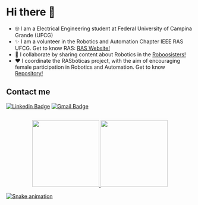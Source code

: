 # Hi there 👋

   - 🤓 I am a Electrical Engineering student at Federal University of Campina Grande (UFCG)
   - ✨ I am a volunteer in the Robotics and Automation Chapter IEEE RAS UFCG. 
   Get to know RAS: <a href="https://edu.ieee.org/br-ufcgras/">RAS Website!</a> 
   - 🦾 I collaborate by sharing content about Robotics in the <a href="https://www.instagram.com/roboosisters/">Roboosisters!</a>
   - ❤  I coordinate the RASbóticas project, with the aim of encouraging female participation in Robotics and Automation. 
    Get to know <a href="https://github.com/ras-ufcg/Rasboticas">Repository!</a>


## Contact me

[![Linkedin Badge](https://img.shields.io/badge/-LinkedIn-blue?style=flat-square&logo=Linkedin&logoColor=white&link=https://www.linkedin.com/in/lateixeiraa/)](https://www.linkedin.com/in/lateixeiraa/)
[![Gmail Badge](https://img.shields.io/badge/-Gmail-c14438?style=flat-square&logo=Gmail&logoColor=white&link=mailto:larissa.silva@ee.ufcg.edu.br)](larissa.silva@ee.ufcg.edu.br)

##

<div align="center">
  <a href="https://github.com/lateixeiraa">
  <img height="180em" src="https://github-readme-stats.vercel.app/api?username=lateixeiraa&show_icons=true&theme=onedark&include_all_commits=true&count_private=true"/>
  <img height="180em" src="https://github-readme-stats.vercel.app/api/top-langs/?username=lateixeiraa&layout=compact&langs_count=7&theme=onedark"/>
</div>
 

![Snake animation](https://github.com/lateixeiraa/lateixeiraa/blob/output/github-contribution-grid-snake.svg)
